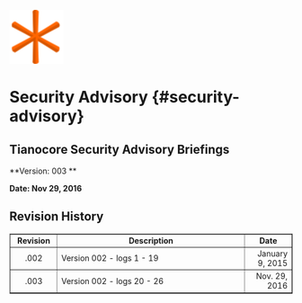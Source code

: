 ![](favicon-96x96.png)
# Security Advisory {#security-advisory}


## Tianocore Security Advisory Briefings

**Version: 003 **

**Date: Nov 29, 2016**


Revision History
----------------

<table border=1>
<tr>
<td align="center" width="15%"><b>Revision</b></td>
<td align="center"width="60%"><b>Description</b></td>
<td align="center" width="15%"><b>Date</b></td>
</tr>
<tr>
<td align="center">.002</td>
<td align="left">Version 002 - logs 1 - 19 </td>
<td align="right">January 9, 2015</td>
</tr>
<tr>
<td align="center">.003</td>
<td align="left">Version 002 - logs 20 - 26 </td>
<td align="right">Nov. 29, 2016</td>
</tr>
</table>
